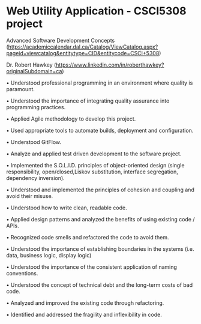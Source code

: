 # Web Utility Application - CSCI5308 project 
Advanced Software Development Concepts (https://academiccalendar.dal.ca/Catalog/ViewCatalog.aspx?pageid=viewcatalog&entitytype=CID&entitycode=CSCI+5308)

Dr. Robert Hawkey (https://www.linkedin.com/in/roberthawkey?originalSubdomain=ca)

•  Understood professional programming in an environment where quality is paramount.

•  Understood the importance of integrating quality assurance into programming practices.

•  Applied Agile methodology to develop this project.

•  Used appropriate tools to automate builds, deployment and configuration.

•  Understood GitFlow.

•  Analyze and applied test driven development to the software project.

•  Implemented the S.O.L.I.D. principles of object-oriented design (single responsibility, open/closed,Liskov substitution, interface segregation, dependency inversion).

•  Understood and implemented the principles of cohesion and coupling and avoid their misuse.

•  Understood how to write clean, readable code.

•  Applied design patterns and analyzed the benefits of using existing code / APIs.

•  Recognized code smells and refactored the code to avoid them.

•  Understood the importance of establishing boundaries in the systems (i.e. data, business logic, display logic)

•  Understood the importance of the consistent application of naming conventions.

•  Understood the concept of technical debt and the long-term costs of bad code.

•  Analyzed and improved the existing code through refactoring.

•  Identified and addressed the fragility and inflexibility in code.
